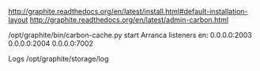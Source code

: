 http://graphite.readthedocs.org/en/latest/install.html#default-installation-layout
http://graphite.readthedocs.org/en/latest/admin-carbon.html

/opt/graphite/bin/carbon-cache.py start
Arranca listeners en:
0.0.0.0:2003
0.0.0.0:2004
0.0.0.0:7002

Logs
/opt/graphite/storage/log
